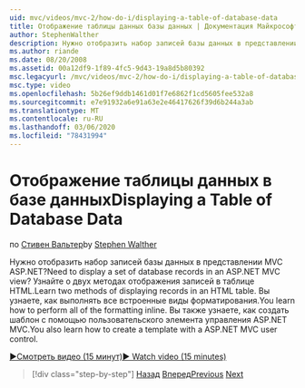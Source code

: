 ```yaml
---
uid: mvc/videos/mvc-2/how-do-i/displaying-a-table-of-database-data
title: Отображение таблицы данных базы данных | Документация Майкрософт
author: StephenWalther
description: Нужно отобразить набор записей базы данных в представлении MVC ASP.NET? Узнайте о двух методах отображения записей в таблице HTML. Вы научитесь выполнять все инструкции t...
ms.author: riande
ms.date: 08/20/2008
ms.assetid: 00a12df9-1f89-4fc5-9d43-19a8d5b80392
msc.legacyurl: /mvc/videos/mvc-2/how-do-i/displaying-a-table-of-database-data
msc.type: video
ms.openlocfilehash: 5b26ef9ddb1461d01f7e6862f1cd5605fee532a8
ms.sourcegitcommit: e7e91932a6e91a63e2e46417626f39d6b244a3ab
ms.translationtype: MT
ms.contentlocale: ru-RU
ms.lasthandoff: 03/06/2020
ms.locfileid: "78431994"
---
```

# <a name="displaying-a-table-of-database-data"></a><span data-ttu-id="0d4dc-105">Отображение таблицы данных в базе данных</span><span class="sxs-lookup"><span data-stu-id="0d4dc-105">Displaying a Table of Database Data</span></span>

<span data-ttu-id="0d4dc-106">по [Стивен Вальтер](https://github.com/StephenWalther)</span><span class="sxs-lookup"><span data-stu-id="0d4dc-106">by [Stephen Walther](https://github.com/StephenWalther)</span></span>

<span data-ttu-id="0d4dc-107">Нужно отобразить набор записей базы данных в представлении MVC ASP.NET?</span><span class="sxs-lookup"><span data-stu-id="0d4dc-107">Need to display a set of database records in an ASP.NET MVC view?</span></span> <span data-ttu-id="0d4dc-108">Узнайте о двух методах отображения записей в таблице HTML.</span><span class="sxs-lookup"><span data-stu-id="0d4dc-108">Learn two methods of displaying records in an HTML table.</span></span> <span data-ttu-id="0d4dc-109">Вы узнаете, как выполнять все встроенные виды форматирования.</span><span class="sxs-lookup"><span data-stu-id="0d4dc-109">You learn how to perform all of the formatting inline.</span></span> <span data-ttu-id="0d4dc-110">Вы также узнаете, как создать шаблон с помощью пользовательского элемента управления ASP.NET MVC.</span><span class="sxs-lookup"><span data-stu-id="0d4dc-110">You also learn how to create a template with a ASP.NET MVC user control.</span></span>

[<span data-ttu-id="0d4dc-111">&#9654;Смотреть видео (15 минут)</span><span class="sxs-lookup"><span data-stu-id="0d4dc-111">&#9654; Watch video (15 minutes)</span></span>](https://channel9.msdn.com/Blogs/ASP-NET-Site-Videos/displaying-a-table-of-database-data)

> [!div class="step-by-step"]
> <span data-ttu-id="0d4dc-112">[Назад](creating-model-classes-with-linq-to-sql.md)
> [Вперед](what-is-aspnet-mvc-80-minute-technical-video-for-developers-building-nerddinner.md)</span><span class="sxs-lookup"><span data-stu-id="0d4dc-112">[Previous](creating-model-classes-with-linq-to-sql.md)
[Next](what-is-aspnet-mvc-80-minute-technical-video-for-developers-building-nerddinner.md)</span></span>
